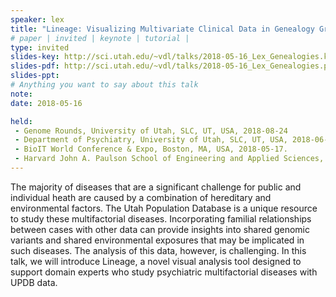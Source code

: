 ```yaml
---
speaker: lex
title: "Lineage: Visualizing Multivariate Clinical Data in Genealogy Graphs"
# paper | invited | keynote | tutorial |
type: invited
slides-key: http://sci.utah.edu/~vdl/talks/2018-05-16_Lex_Genealogies.key
slides-pdf: http://sci.utah.edu/~vdl/talks/2018-05-16_Lex_Genealogies.pdf
slides-ppt:
# Anything you want to say about this talk
note:
date: 2018-05-16

held: 
 - Genome Rounds, University of Utah, SLC, UT, USA, 2018-08-24 
 - Department of Psychiatry, University of Utah, SLC, UT, USA, 2018-06-05
 - BioIT World Conference & Expo, Boston, MA, USA, 2018-05-17.
 - Harvard John A. Paulson School of Engineering and Applied Sciences, Harvard University, Cambridge, MA, USA, 2018-05-16
---
```


The majority of diseases that are a significant challenge for public and individual heath are caused by a combination of hereditary and environmental factors. The Utah Population Database is a unique resource to study these multifactorial diseases. Incorporating familial relationships between cases with other data can provide insights into shared genomic variants and shared environmental exposures that may be implicated in such diseases. The analysis of this data, however, is challenging. In this talk, we will introduce Lineage, a novel visual analysis tool designed to support domain experts who study psychiatric multifactorial diseases with UPDB data.





